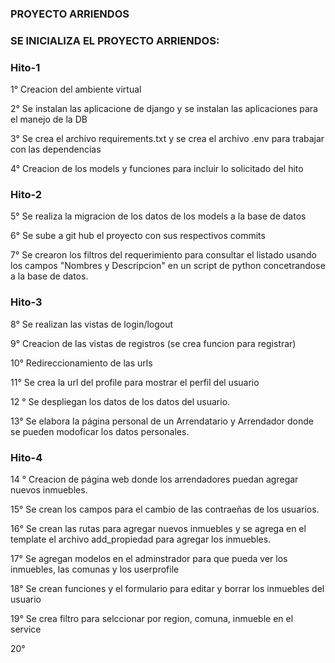 ### PROYECTO ARRIENDOS

### SE INICIALIZA EL PROYECTO ARRIENDOS: 

### Hito-1

1° Creacion del ambiente virtual 

2° Se instalan las aplicacione de django y se instalan las aplicaciones para el manejo de la DB 

3° Se crea el archivo requirements.txt y se  crea el archivo .env para trabajar con las dependencias

4° Creacion de los models y funciones para incluir lo solicitado del hito 

### Hito-2

5° Se realiza la migracion de los datos de los models a la base de datos

6° Se sube a git hub el proyecto con sus respectivos commits

7° Se crearon los filtros del requerimiento para consultar el listado usando los campos "Nombres y Descripcion" 
   en un script de python concetrandose a la base de datos. 

### Hito-3

8° Se realizan las vistas de login/logout 

9° Creacion de las vistas de registros (se crea funcion para registrar)

10° Redireccionamiento de las urls

11° Se crea la url del profile para mostrar el perfil del usuario 

12 ° Se despliegan los datos de los datos del usuario.

13° Se elabora la página personal de un Arrendatario y Arrendador donde se 
    pueden modoficar los  datos personales.

### Hito-4

14 ° Creacion de  página web donde  los arrendadores puedan agregar nuevos inmuebles.

15°  Se crean los campos para el cambio de las contraeñas de los usuarios.

16°  Se crean  las rutas para agregar nuevos inmuebles y se agrega en el template el 
     archivo add_propiedad para agregar los inmuebles. 
    
17° Se agregan modelos en el adminstrador para que pueda ver los inmuebles, las comunas y los 
    userprofile

18° Se crean funciones y el formulario para editar y borrar los inmuebles del usuario

19° Se crea filtro para selccionar por region, comuna, inmueble en el service

20° 








   